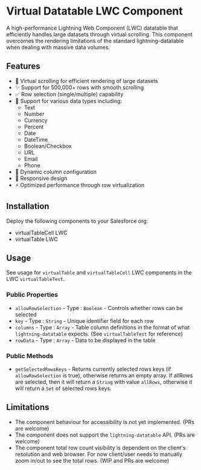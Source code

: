 # Virtual Datatable LWC Component

A high-performance Lightning Web Component (LWC) datatable that efficiently handles large datasets through virtual scrolling. This component overcomes the rendering limitations of the standard lightning-datatable when dealing with massive data volumes.

## Features

- 🚀 Virtual scrolling for efficient rendering of large datasets
- ✨ Support for 500,000+ rows with smooth scrolling
- ✅ Row selection (single/multiple) capability
- 🎯 Support for various data types including:
  - Text
  - Number
  - Currency
  - Percent
  - Date
  - DateTime
  - Boolean/Checkbox
  - URL
  - Email
  - Phone
- 🔄 Dynamic column configuration
- 📱 Responsive design
- ⚡ Optimized performance through row virtualization

## Installation

Deploy the following components to your Salesforce org:

- virtualTableCell LWC
- virtualTable LWC

## Usage

See usage for `virtualTable` and `virtualTableCell` LWC components in the LWC `virtualTableTest`.

### Public Properties

- `allowRowSelection` - Type : `Boolean` - Controls whether rows can be selected
- `key` - Type : `String` - Unique identifier field for each row
- `columns` - Type : `Array` - Table column definitions in the format of what `lightning-datatable` expects. (See `virtualTableTest` for reference)
- `rowData` - Type : `Array` - Data to be displayed in the table

### Public Methods

- `getSelectedRowsKeys` - Returns currently selected rows keys (if `allowRowSelection` is true), otherwise returns an empty array. If allRows are selected, then it will return a `String` with value `allRows`, otherwise it will return a `Set` of selected rows keys.

## Limitations

- The component behaviour for accessibility is not yet implemented. (PRs are welcome)
- The component does not support the `lightning-datatable` API. (PRs are welcome)
- The component total row count visibility is dependent on the client's resolution and web browser. For now client/user needs to manually zoom in/out to see the total rows. (WIP and PRs are welcome)
